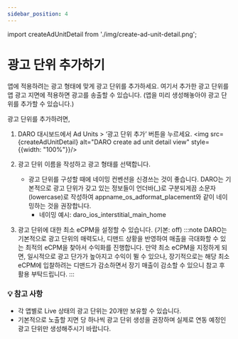 ```yaml
---
sidebar_position: 4
---
```


import createAdUnitDetail from './img/create-ad-unit-detail.png';

# 광고 단위 추가하기

앱에 적용하려는 광고 형태에 맞게 광고 단위를 추가하세요. 여기서 추가한 광고 단위를 앱 광고 지면에 적용하면 광고를 송출할 수 있습니다.
(앱을 미리 생성해놓아야 광고 단위를 추가할 수 있습니다.)

광고 단위를 추가하려면,

1. DARO 대시보드에서 Ad Units > ‘광고 단위 추가’ 버튼을 누르세요.
    <img src={createAdUnitDetail} alt="DARO create ad unit detail view" style={{width: "100%"}}/>

2. 광고 단위 이름을 작성하고 광고 형태를 선택합니다.
    - 광고 단위를 구성할 때에 네이밍 컨벤션을 신경쓰는 것이 좋습니다. DARO는 기본적으로 광고 단위가 갖고 있는 정보들이 언더바(_)로 구분되게끔 소문자(lowercase)로 작성하여 appname_os_adformat_placement와 같이 네이밍하는 것을 권장합니다.
        - 네이밍 예시: daro_ios_interstitial_main_home
3. 광고 단위에 대한 최소 eCPM을 설정할 수 있습니다. (기본: off)
    :::note
    DARO는 기본적으로 광고 단위의 매력도나, 디맨드 상황을 반영하여 매출을 극대화할 수 있는 최적의 eCPM을 찾아서 수익화를 진행합니다. 만약 최소 eCPM을 지정하게 되면, 일시적으로 광고 단가가 높아지고 수익이 뛸 수 있으나, 장기적으로는 해당 최소 eCPM에 입찰하려는 디맨드가 감소하면서 장기 매출이 감소할 수 있으니 참고 후 활용 부탁드립니다.
    :::

### 💡 참고 사항
- 각 앱별로 Live 상태의 광고 단위는 20개만 보유할 수 있습니다.
- 기본적으로 노출할 지면 당 하나씩 광고 단위 생성을 권장하며 실제로 연동 예정인 광고 단위만 생성해주시기 바랍니다.